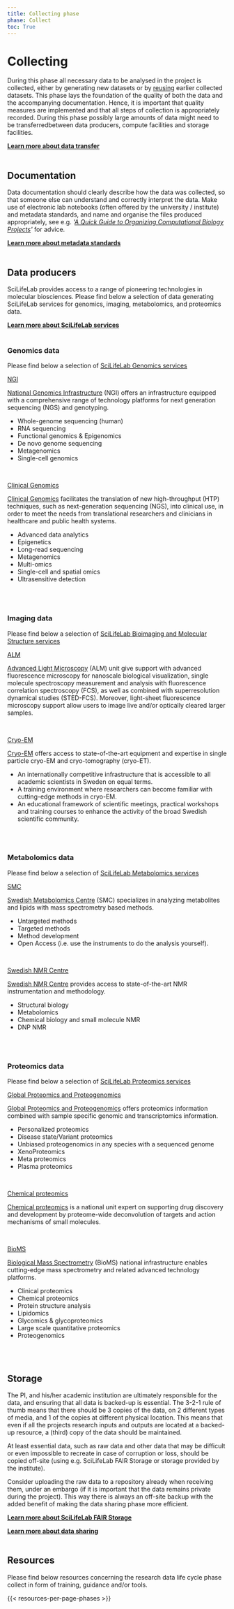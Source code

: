 ```yaml
---
title: Collecting phase
phase: Collect
toc: True
---
```


# Collecting
During this phase all necessary data to be analysed in the project is collected, either by generating new datasets or by [reusing](/data-life-cycle/reuse) earlier collected datasets. This phase lays the foundation of the quality of both the data and the accompanying documentation. Hence, it is important that quality measures are implemented and that all steps of collection is appropriately recorded. During this phase possibly large amounts of data might need to be transferredbetween data producers, compute facilities and storage facilities.

<a href="/topics/data-transfer"><b>Learn more about data transfer <i class="bi bi-arrow-right-square-fill"></i></b></a>
<br/><br/>

## Documentation
Data documentation should clearly describe how the data was collected, so that someone else can understand and correctly interpret the data. Make use of electronic lab notebooks (often offered by the university / institute) and metadata standards, and name and organise the files produced appropriately, see e.g. *'[A Quick Guide to Organizing Computational Biology Projects](https://doi.org/10.1371/journal.pcbi.1000424)'* for advice.

<a href="/topics/metadata"><b>Learn more about metadata standards <i class="bi bi-arrow-right-square-fill"></i></b></a>
<br/><br/>

## Data producers
 SciLifeLab provides access to a range of pioneering technologies in molecular biosciences. Please find below a selection of data generating SciLifeLab services for genomics, imaging, metabolomics, and proteomics data.

 <a href="https://www.scilifelab.se/services/"><b>Learn more about SciLifeLab services <i class="bi bi-arrow-right-square-fill"></i></b></a>
<br/><br/>

### Genomics data
Please find below a selection of [SciLifeLab Genomics services](https://www.scilifelab.se/services/infrastructure?service=genomics)
<p>
  <a class="btn btn-primary" data-bs-toggle="collapse" href="#collapseExample1" role="button" aria-expanded="false" aria-controls="collapseExample1">
    NGI
    <i class="bi bi-chevron-double-down p-2"></i>
  </a>
</p>
<div class="collapse" id="collapseExample1">
  <div class="card card-body">
  <span>
  <p>
  <a href="https://ngisweden.scilifelab.se/">National Genomics Infrastructure</a> (NGI) offers an infrastructure equipped with a comprehensive range of technology platforms for next generation sequencing (NGS) and genotyping.</p>
  <ul>
    <li> Whole-genome sequencing (human)</li>
    <li> RNA sequencing</li>
    <li> Functional genomics & Epigenomics</li>
    <li> De novo genome sequencing</li>
    <li> Metagenomics</li>
    <li> Single-cell genomics</li>
  </ul>
  </span>
  </div>
  <br>
</div>
<p>
  <a class="btn btn-primary" data-bs-toggle="collapse" href="#collapseExample2" role="button" aria-expanded="false" aria-controls="collapseExample2">
    Clinical Genomics
    <i class="bi bi-chevron-double-down p-2"></i>
  </a>
</p>
<div class="collapse" id="collapseExample2">
  <div class="card card-body">
  <span>
    <p>
      <a href="https://clinical-genomics.scilifelab.se/">Clinical Genomics</a> facilitates the translation of new high-throughput (HTP) techniques, such as next-generation sequencing (NGS), into clinical use, in order to meet the needs from translational researchers and clinicians in healthcare and public health systems.
    </p>
    <ul>
      <li> Advanced data analytics</li>
      <li> Epigenetics</li>
      <li> Long-read sequencing</li>
      <li> Metagenomics</li>
      <li> Multi-omics</li>
      <li> Single-cell and spatial omics</li>    
      <li> Ultrasensitive detection</li>
    </ul>
  </span>
  </div>
  <br>
</div>
&nbsp;

### Imaging data
Please find below a selection of <a href="https://www.scilifelab.se/services/infrastructure?service=bioimaging-and-molecular-structure">SciLifeLab Bioimaging and Molecular Structure services</a>
<p>
  <a class="btn btn-primary" data-bs-toggle="collapse" href="#collapseExample4" role="button" aria-expanded="false" aria-controls="collapseExample4">
    ALM
    <i class="bi bi-chevron-double-down p-2"></i>
  </a>
</p>
<div class="collapse" id="collapseExample4">
  <div class="card card-body">
  <span>
    <p>
      <a href="https://www.scilifelab.se/units/alm/">Advanced Light Microscopy</a> (ALM) unit give support with advanced fluorescence microscopy for nanoscale biological visualization, single molecule spectroscopy measurement and analysis with fluorescence correlation spectroscopy (FCS), as well as combined with superresolution dynamical studies (STED-FCS). Moreover, light-sheet fluorescence microscopy support allow users to image live and/or optically cleared larger samples.
    </p>
  </span>
  </div>
  <br>
</div>
<p>
  <a class="btn btn-primary" data-bs-toggle="collapse" href="#collapseExample5" role="button" aria-expanded="false" aria-controls="collapseExample5">
    Cryo-EM
    <i class="bi bi-chevron-double-down p-2"></i>
  </a>
</p>
<div class="collapse" id="collapseExample5">
  <div class="card card-body">
  <span>
    <p>
      <a href="https://cryoem.scilifelab.se/">Cryo-EM</a> offers access to state-of-the-art equipment and expertise in single particle cryo-EM and cryo-tomography (cryo-ET).
    </p>
    <ul>
      <li>An internationally competitive infrastructure that is accessible to all academic scientists in Sweden on equal terms.</li>
      <li>A training environment where researchers can become familiar with cutting-edge methods in cryo-EM.</li>
      <li>An educational framework of scientific meetings, practical workshops and training courses to enhance the activity  of the broad Swedish scientific community.</li>
    </ul>
  </span>
  </div>
  <br>
</div>
&nbsp;

### Metabolomics data
Please find below a selection of <a href="https://www.scilifelab.se/services/infrastructure?metabolomics=&service=metabolomics">SciLifeLab Metabolomics services</a>

<p>
  <a class="btn btn-primary" data-bs-toggle="collapse" href="#collapseExample6" role="button" aria-expanded="false" aria-controls="collapseExample6">
    SMC
    <i class="bi bi-chevron-double-down p-2"></i>
  </a>
</p>
<div class="collapse" id="collapseExample6">
  <div class="card card-body">
  <span>
    <p>
      <a href="http://www.swedishmetabolomicscentre.se/">Swedish Metabolomics Centre</a> (SMC) specializes in analyzing metabolites and lipids with mass spectrometry based methods.
    </p>
    <ul>
      <li>Untargeted methods</li>
      <li>Targeted methods</li>
      <li>Method development</li>
      <li>Open Access (i.e. use the instruments to do the analysis yourself).</li>
    </ul>
  </span>
  </div>
  <br>
</div>
<p>
  <a class="btn btn-primary" data-bs-toggle="collapse" href="#collapseExample7" role="button" aria-expanded="false" aria-controls="collapseExample7">
    Swedish NMR Centre
    <i class="bi bi-chevron-double-down p-2"></i>
  </a>
</p>
<div class="collapse" id="collapseExample7">
  <div class="card card-body">
  <span>
    <p>
      <a href="https://www.scilifelab.se/units/swedish-nmr-centre/">Swedish NMR Centre</a> provides access to state-of-the-art NMR instrumentation and methodology.
    </p>
    <ul>
      <li>Structural biology</li>
      <li>Metabolomics</li>
      <li>Chemical biology and small molecule NMR</li>
      <li>DNP NMR</li>
    </ul>
  </span>
  </div>
  <br>
</div>
&nbsp;

### Proteomics data
Please find below a selection of [SciLifeLab Proteomics services](https://www.scilifelab.se/services/infrastructure?service=proteomics)

<p>
  <a class="btn btn-primary" data-bs-toggle="collapse" href="#collapseExample8" role="button" aria-expanded="false" aria-controls="collapseExample8">
    Global Proteomics and Proteogenomics
    <i class="bi bi-chevron-double-down p-2"></i>
  </a>
</p>
<div class="collapse" id="collapseExample8">
  <div class="card card-body">
  <span>
    <p>
      <a href="https://www.scilifelab.se/units/global-proteomics-and-proteogenomics/">Global Proteomics and Proteogenomics</a> offers proteomics information combined with sample specific genomic and transcriptomics information.
    </p>
    <ul>
      <li>Personalized proteomics</li>
      <li>Disease state/Variant proteomics</li>
      <li>Unbiased proteogenomics in any species with a sequenced genome</li>
      <li>XenoProteomics</li>
      <li>Meta proteomics</li>
      <li>Plasma proteomics</li>
    </ul>
  </span>
  </div>
  <br>
</div>
<p>
  <a class="btn btn-primary" data-bs-toggle="collapse" href="#collapseExample9" role="button" aria-expanded="false" aria-controls="collapseExample9">
    Chemical proteomics
    <i class="bi bi-chevron-double-down p-2"></i>
  </a>
</p>
<div class="collapse" id="collapseExample9">
  <div class="card card-body">
  <span>
    <p>
      <a href="https://www.scilifelab.se/units/chemical-proteomics/">Chemical proteomics</a> is a national unit expert on supporting drug discovery and development by proteome-wide deconvolution of targets and action mechanisms of small molecules.
    </p>
  </span>
  </div>
  <br>
</div>
<p>
  <a class="btn btn-primary" data-bs-toggle="collapse" href="#collapseExample10" role="button" aria-expanded="false" aria-controls="collapseExample10">
    BioMS
    <i class="bi bi-chevron-double-down p-2"></i>
  </a>
</p>
<div class="collapse" id="collapseExample10">
  <div class="card card-body">
  <span>
    <p>
      <a href="https://bioms.se/">Biological Mass Spectrometry</a> (BioMS) national infrastructure enables cutting-edge mass spectrometry and related advanced technology platforms.
    </p>
    <ul>
      <li>Clinical proteomics</li>
      <li>Chemical proteomics</li>
      <li>Protein structure analysis</li>
      <li>Lipidomics</li>
      <li>Glycomics & glycoproteomics</li>
      <li>Large scale quantitative proteomics</li>
      <li>Proteogenomics</li>
    </ul>
  </span>
  </div>
  <br>
</div>
&nbsp;

## Storage
The PI, and his/her academic institution are ultimately responsible for the data, and ensuring that all data is backed-up is essential. The 3-2-1 rule of thumb means that there should be 3 copies of the data, on 2 different types of media, and 1 of the copies at different physical location. This means that even if all the projects research inputs and outputs are located at a backed-up resource, a (third) copy of the data should be maintained.

At least essential data, such as raw data and other data that may be difficult or even impossible to recreate in case of corruption or loss, should be copied off-site (using e.g. SciLifeLab FAIR Storage or storage provided by the institute).

Consider uploading the raw data to a repository already when receiving them, under an embargo (if it is important that the data remains private during the project). This way there is always an off-site backup with the added benefit of making the data sharing phase more efficient.

<a href="https://data.scilifelab.se/services/fairstorage/"><b>Learn more about SciLifeLab FAIR Storage <i class="bi bi-arrow-right-square-fill"></i></b></a>
<br/>

<a href="/data-life-cycle/share"><b>Learn more about data sharing <i class="bi bi-arrow-right-square-fill"></i></b></a>
<br/><br/>

## Resources
Please find below resources concerning the research data life cycle phase collect in form of training, guidance and/or tools.

{{< resources-per-page-phases >}}
